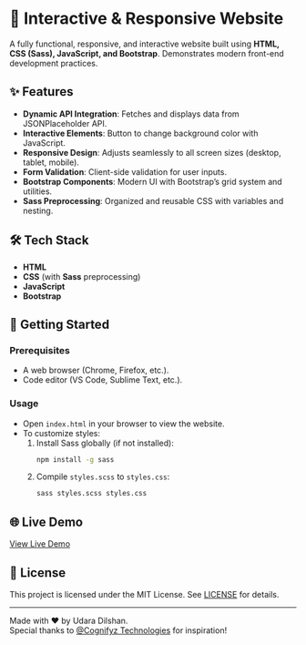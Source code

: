 # 🚀 Interactive & Responsive Website

A fully functional, responsive, and interactive website built using **HTML, CSS (Sass), JavaScript, and Bootstrap**. Demonstrates modern front-end development practices.

## ✨ Features
- **Dynamic API Integration**: Fetches and displays data from JSONPlaceholder API.
- **Interactive Elements**: Button to change background color with JavaScript.
- **Responsive Design**: Adjusts seamlessly to all screen sizes (desktop, tablet, mobile).
- **Form Validation**: Client-side validation for user inputs.
- **Bootstrap Components**: Modern UI with Bootstrap’s grid system and utilities.
- **Sass Preprocessing**: Organized and reusable CSS with variables and nesting.

## 🛠️ Tech Stack
- **HTML**
- **CSS** (with **Sass** preprocessing)
- **JavaScript**
- **Bootstrap**

## 🚀 Getting Started

### Prerequisites
- A web browser (Chrome, Firefox, etc.).
- Code editor (VS Code, Sublime Text, etc.).


### Usage
- Open `index.html` in your browser to view the website.
- To customize styles:
  1. Install Sass globally (if not installed):
     ```bash
     npm install -g sass
     ```
  2. Compile `styles.scss` to `styles.css`:
     ```bash
     sass styles.scss styles.css
     ```

## 🌐 Live Demo  
[View Live Demo](https://your-username.github.io/Interactive-Responsive-Website)  


## 📜 License
This project is licensed under the MIT License. See [LICENSE](LICENSE) for details.

---

Made with ❤️ by Udara Dilshan.  
Special thanks to [@Cognifyz Technologies](https://www.linkedin.com/company/cognifyz-tech) for inspiration!

